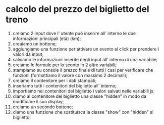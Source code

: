 # calcolo del prezzo del biglietto del treno

1) creiamo 2 input dove l' utente può inserire all' interno le due informazioni principali (età) (km);
2) creaiamo un bottone;
3) aggiungiamo una funzione per attivare un evento al click per prendere i valori da input;
4) salviamo le informazioni inserite negli input all' interno di una variabile;
5) creiamo le formule per lo sconto in 2 altre variabili;
6) stampiamo su console il prezzo finale di tutti i casi per verificare che funzioni (formattiamo il valore con massimo 2 decimali);
7) creiamo il contenitore per i dati stampati;
8) inseriamo tutti i contenitori del biglietto all' interno;
9) importiamo nei contenitori del biglietto i valori salvati nelle variabili js;
10) diamo al contenitore del biglietto una classe "hidden" in modo da modificare il suo display;
12) creiamo un secondo bottone;
13) diamo una funzione che sostituisca la classe "show" con "hidden" al biglietto;
